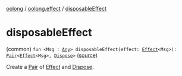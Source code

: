 [oolong](../index.md) / [oolong.effect](index.md) / [disposableEffect](./disposable-effect.md)

# disposableEffect

(common) `fun <Msg : `[`Any`](https://kotlinlang.org/api/latest/jvm/stdlib/kotlin/-any/index.html)`> disposableEffect(effect: `[`Effect`](../oolong/-effect.md)`<Msg>): `[`Pair`](https://kotlinlang.org/api/latest/jvm/stdlib/kotlin/-pair/index.html)`<`[`Effect`](../oolong/-effect.md)`<Msg>, `[`Dispose`](../oolong/-dispose.md)`>` [(source)](https://github.com/oolong-kt/oolong/tree/master/oolong/src/commonMain/kotlin/oolong/effect/util.kt#L40)

Create a [Pair](https://kotlinlang.org/api/latest/jvm/stdlib/kotlin/-pair/index.html) of [Effect](../oolong/-effect.md) and [Dispose](../oolong/-dispose.md).


